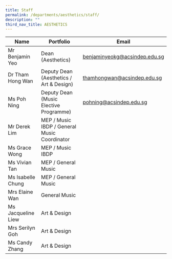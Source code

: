 ```yaml
---
title: Staff
permalink: /departments/aesthetics/staff/
description: ""
third_nav_title: AESTHETICS
---
```

| Name               | Portfolio         | Email            |
|------------|----------|------------------|
| Mr Benjamin Yeo    | Dean (Aesthetics)                            | [benjaminyeokg@acsindep.edu.sg](mailto:benjaminyeokg@acsindep.edu.sg) |
| Dr Tham Hong Wan   | Deputy Dean (Aesthetics / Art & Design)      | [thamhongwan@acsindep.edu.sg](mailto:thamhongwan@acsindep.edu.sg)   |
| Ms Poh Ning        | Deputy Dean (Music Elective Programme)       | [pohning@acsindep.edu.sg](mailto:pohning@acsindep.edu.sg)       |
| Mr Derek Lim       | MEP / Music IBDP / General Music Coordinator |                               |
| Ms Grace Wong      | MEP / Music IBDP                             |                               |
| Ms Vivian Tan      | MEP / General Music                          |                               |
| Ms Isabelle Chung  | MEP / General Music                          |                               |
| Mrs Elaine Wan     | General Music                                |                               |
| Ms Jacqueline Liew | Art & Design                                 |                               |
| Mrs Serilyn Goh    | Art & Design                                 |                               |
| Ms Candy Zhang     | Art & Design                                 |                               |